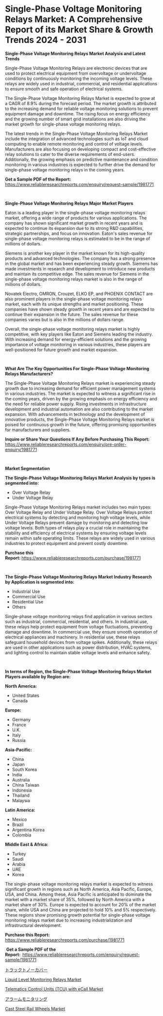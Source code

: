 <p><h1>Single-Phase Voltage Monitoring Relays Market: A Comprehensive Report of its Market Share & Growth Trends 2024 - 2031</h1></p><p><strong>Single-Phase Voltage Monitoring Relays Market Analysis and Latest Trends</strong></p>
<p><p>Single-Phase Voltage Monitoring Relays are electronic devices that are used to protect electrical equipment from overvoltage or undervoltage conditions by continuously monitoring the incoming voltage levels. These relays are widely used in industrial, commercial, and residential applications to ensure smooth and safe operation of electrical systems.</p><p>The Single-Phase Voltage Monitoring Relays Market is expected to grow at a CAGR of 8.9% during the forecast period. The market growth is attributed to the increasing demand for reliable voltage monitoring solutions to prevent equipment damage and downtime. The rising focus on energy efficiency and the growing number of smart grid installations are also driving the market growth for single-phase voltage monitoring relays.</p><p>The latest trends in the Single-Phase Voltage Monitoring Relays Market include the integration of advanced technologies such as IoT and cloud computing to enable remote monitoring and control of voltage levels. Manufacturers are also focusing on developing compact and cost-effective relay solutions to cater to the diverse requirements of end-users. Additionally, the growing emphasis on predictive maintenance and condition monitoring in various industries is expected to further drive the demand for single-phase voltage monitoring relays in the coming years.</p></p>
<p><strong>Get a Sample PDF of the Report:&nbsp;</strong> <a href="https://www.reliableresearchreports.com/enquiry/request-sample/1981771">https://www.reliableresearchreports.com/enquiry/request-sample/1981771</a></p>
<p>&nbsp;</p>
<p><strong>Single-Phase Voltage Monitoring Relays Major Market Players</strong></p>
<p><p>Eaton is a leading player in the single-phase voltage monitoring relays market, offering a wide range of products for various applications. The company has shown significant market growth in recent years and is expected to continue its expansion due to its strong R&D capabilities, strategic partnerships, and focus on innovation. Eaton's sales revenue for single-phase voltage monitoring relays is estimated to be in the range of millions of dollars.</p><p>Siemens is another key player in the market known for its high-quality products and advanced technologies. The company has a strong presence in the global market and has been experiencing steady growth. Siemens has made investments in research and development to introduce new products and maintain its competitive edge. The sales revenue for Siemens in the single-phase voltage monitoring relays market is also in the range of millions of dollars.</p><p>Novatek Electro, OMRON, Crouzet, ELKO EP, and PHOENIX CONTACT are also prominent players in the single-phase voltage monitoring relays market, each with its unique strengths and market positioning. These companies have shown steady growth in recent years and are expected to continue their expansion in the future. The sales revenue for these companies varies but is also in the millions of dollars range.</p><p>Overall, the single-phase voltage monitoring relays market is highly competitive, with key players like Eaton and Siemens leading the industry. With increasing demand for energy-efficient solutions and the growing importance of voltage monitoring in various industries, these players are well-positioned for future growth and market expansion.</p></p>
<p>&nbsp;</p>
<p><strong>What Are The Key Opportunities For Single-Phase Voltage Monitoring Relays Manufacturers?</strong></p>
<p><p>The Single-Phase Voltage Monitoring Relays market is experiencing steady growth due to increasing demand for efficient power management systems in various industries. The market is expected to witness a significant rise in the coming years, driven by the growing emphasis on energy efficiency and the need for reliable power supply. Rising investments in infrastructure development and industrial automation are also contributing to the market expansion. With advancements in technology and the development of innovative products, the Single-Phase Voltage Monitoring Relays market is poised for continuous growth in the future, offering promising opportunities for manufacturers and suppliers.</p></p>
<p><strong>Inquire or Share Your Questions If Any Before Purchasing This Report:</strong> <a href="https://www.reliableresearchreports.com/enquiry/pre-order-enquiry/1981771">https://www.reliableresearchreports.com/enquiry/pre-order-enquiry/1981771</a></p>
<p>&nbsp;</p>
<p><strong>Market Segmentation</strong></p>
<p><strong>The Single-Phase Voltage Monitoring Relays Market Analysis by types is segmented into:</strong></p>
<p><ul><li>Over Voltage Relay</li><li>Under Voltage Relay</li></ul></p>
<p><p>Single-Phase Voltage Monitoring Relays market includes two main types: Over Voltage Relay and Under Voltage Relay. Over Voltage Relays protect electrical systems by detecting and monitoring high voltage levels, while Under Voltage Relays prevent damage by monitoring and detecting low voltage levels. Both types of relays play a crucial role in maintaining the stability and efficiency of electrical systems by ensuring voltage levels remain within safe operating limits. These relays are widely used in various industries to protect equipment and prevent costly downtime.</p></p>
<p><strong>Purchase this Report:&nbsp;</strong><a href="https://www.reliableresearchreports.com/purchase/1981771">https://www.reliableresearchreports.com/purchase/1981771</a></p>
<p>&nbsp;</p>
<p><strong>The Single-Phase Voltage Monitoring Relays Market Industry Research by Application is segmented into:</strong></p>
<p><ul><li>Industrial Use</li><li>Commercial Use</li><li>Residential Use</li><li>Others</li></ul></p>
<p><p>Single-phase voltage monitoring relays find application in various sectors such as industrial, commercial, residential, and others. In industrial use, these relays help protect equipment from voltage fluctuations, preventing damage and downtime. In commercial use, they ensure smooth operation of electrical appliances and machinery. In residential use, these relays safeguard household devices from voltage spikes. Additionally, these relays are used in other applications such as power distribution, HVAC systems, and lighting control to maintain stable voltage levels and enhance safety.</p></p>
<p>&nbsp;</p>
<p><strong>In terms of Region, the Single-Phase Voltage Monitoring Relays Market Players available by Region are:</strong></p>
<p>
    <p> <strong> North America: </strong>
        <ul>
            <li>United States</li>
            <li>Canada</li>
        </ul>
        </p> 
    <p> <strong> Europe: </strong>
        <ul>
            <li>Germany</li>
            <li>France</li>
            <li>U.K.</li>
            <li>Italy</li>
            <li>Russia</li>
        </ul>
        </p> 
    <p> <strong> Asia-Pacific: </strong>
        <ul>
            <li>China</li>
            <li>Japan</li>
            <li>South Korea</li>
            <li>India</li>
            <li>Australia</li>
            <li>China Taiwan</li>
            <li>Indonesia</li>
            <li>Thailand</li>
            <li>Malaysia</li>
        </ul>
        </p> 
    <p> <strong> Latin America: </strong>
        <ul>
            <li>Mexico</li>
            <li>Brazil</li>
            <li>Argentina Korea</li>
            <li>Colombia</li>
        </ul>
        </p> 
    <p> <strong> Middle East & Africa: </strong>
        <ul>
            <li>Turkey</li>
            <li>Saudi</li>
            <li>Arabia</li>
            <li>UAE</li>
            <li>Korea</li>
        </ul>
    </p>
    </p>
<p><p>The single-phase voltage monitoring relays market is expected to witness significant growth in regions such as North America, Asia Pacific, Europe, USA, and China. Among these, Asia Pacific is anticipated to dominate the market with a market share of 35%, followed by North America with a market share of 30%. Europe is expected to account for 20% of the market share, while USA and China are projected to hold 10% and 5% respectively. These regions show promising growth potential for single-phase voltage monitoring relays market due to increasing industrialization and infrastructural development.</p></p>
<p><strong>Purchase this Report: </strong><a href="https://www.reliableresearchreports.com/purchase/1981771">https://www.reliableresearchreports.com/purchase/1981771</a></p>
<p>&nbsp;<strong>Get a Sample PDF of the Report:&nbsp;&nbsp;</strong><a href="https://www.reliableresearchreports.com/enquiry/request-sample/1981771">https://www.reliableresearchreports.com/enquiry/request-sample/1981771</a></p>
<p><strong></strong></p>
<p><p><a href="https://github.com/xtkhtofdt934839/Market-Research-Report-List-1/blob/main/636361017146.md">トラックトノーカバー</a></p><p><a href="https://github.com/mancsybtousav/Market-Research-Report-List-1/blob/main/liquid-level-monitoring-relays-market.md">Liquid Level Monitoring Relays Market</a></p><p><a href="https://issuu.com/reportprime-2/docs/telematics-control-units-tcu-with-ecall-market-siz">Telematics Control Units (TCU) with eCall Market</a></p><p><a href="https://github.com/ddwcuskozol07187/Market-Research-Report-List-1/blob/main/849801217147.md">アラームモニタリング</a></p><p><a href="https://issuu.com/reportprime-2/docs/cast-steel-rail-wheels-market-size-2030.pptx">Cast Steel Rail Wheels Market</a></p></p>